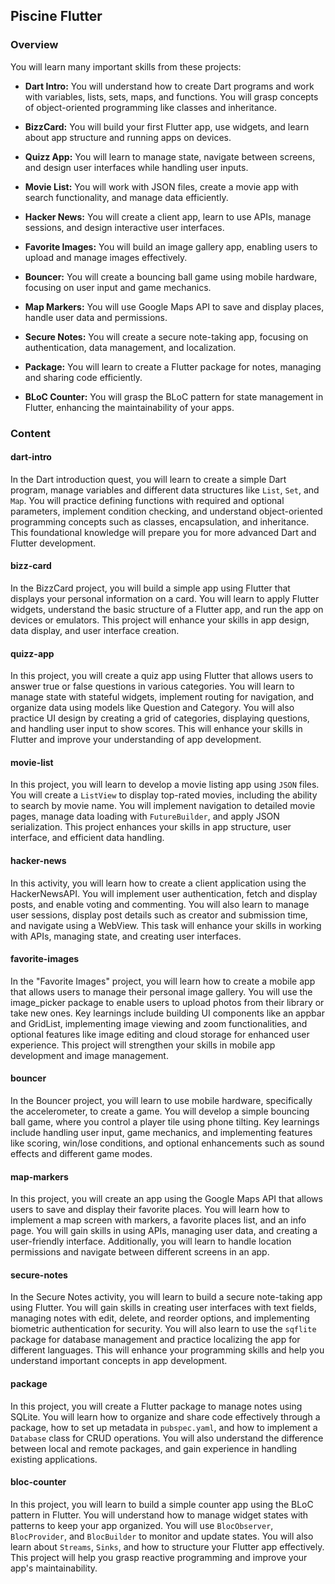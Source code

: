 ## Piscine Flutter

### Overview

You will learn many important skills from these projects:

- **Dart Intro:** You will understand how to create Dart programs and work with
  variables, lists, sets, maps, and functions. You will grasp concepts of
  object-oriented programming like classes and inheritance.

- **BizzCard:** You will build your first Flutter app, use widgets, and learn
  about app structure and running apps on devices.

- **Quizz App:** You will learn to manage state, navigate between screens, and
  design user interfaces while handling user inputs.

- **Movie List:** You will work with JSON files, create a movie app with search
  functionality, and manage data efficiently.

- **Hacker News:** You will create a client app, learn to use APIs, manage
  sessions, and design interactive user interfaces.

- **Favorite Images:** You will build an image gallery app, enabling users to
  upload and manage images effectively.

- **Bouncer:** You will create a bouncing ball game using mobile hardware,
  focusing on user input and game mechanics.

- **Map Markers:** You will use Google Maps API to save and display places,
  handle user data and permissions.

- **Secure Notes:** You will create a secure note-taking app, focusing on
  authentication, data management, and localization.

- **Package:** You will learn to create a Flutter package for notes, managing
  and sharing code efficiently.

- **BLoC Counter:** You will grasp the BLoC pattern for state management in
  Flutter, enhancing the maintainability of your apps.

### Content

#### dart-intro

In the Dart introduction quest, you will learn to create a simple Dart program,
manage variables and different data structures like `List`, `Set`, and `Map`.
You will practice defining functions with required and optional parameters,
implement condition checking, and understand object-oriented programming
concepts such as classes, encapsulation, and inheritance. This foundational
knowledge will prepare you for more advanced Dart and Flutter development.

#### bizz-card

In the BizzCard project, you will build a simple app using Flutter that displays
your personal information on a card. You will learn to apply Flutter widgets,
understand the basic structure of a Flutter app, and run the app on devices or
emulators. This project will enhance your skills in app design, data display,
and user interface creation.

#### quizz-app

In this project, you will create a quiz app using Flutter that allows users to
answer true or false questions in various categories. You will learn to manage
state with stateful widgets, implement routing for navigation, and organize data
using models like Question and Category. You will also practice UI design by
creating a grid of categories, displaying questions, and handling user input to
show scores. This will enhance your skills in Flutter and improve your
understanding of app development.

#### movie-list

In this project, you will learn to develop a movie listing app using `JSON`
files. You will create a `ListView` to display top-rated movies, including the
ability to search by movie name. You will implement navigation to detailed movie
pages, manage data loading with `FutureBuilder`, and apply JSON serialization.
This project enhances your skills in app structure, user interface, and
efficient data handling.

#### hacker-news

In this activity, you will learn how to create a client application using the
HackerNewsAPI. You will implement user authentication, fetch and display posts,
and enable voting and commenting. You will also learn to manage user sessions,
display post details such as creator and submission time, and navigate using a
WebView. This task will enhance your skills in working with APIs, managing
state, and creating user interfaces.

#### favorite-images

In the "Favorite Images" project, you will learn how to create a mobile app that
allows users to manage their personal image gallery. You will use the
image_picker package to enable users to upload photos from their library or take
new ones. Key learnings include building UI components like an appbar and
GridList, implementing image viewing and zoom functionalities, and optional
features like image editing and cloud storage for enhanced user experience. This
project will strengthen your skills in mobile app development and image
management.

#### bouncer

In the Bouncer project, you will learn to use mobile hardware, specifically the
accelerometer, to create a game. You will develop a simple bouncing ball game,
where you control a player tile using phone tilting. Key learnings include
handling user input, game mechanics, and implementing features like scoring,
win/lose conditions, and optional enhancements such as sound effects and
different game modes.

#### map-markers

In this project, you will create an app using the Google Maps API that allows
users to save and display their favorite places. You will learn how to implement
a map screen with markers, a favorite places list, and an info page. You will
gain skills in using APIs, managing user data, and creating a user-friendly
interface. Additionally, you will learn to handle location permissions and
navigate between different screens in an app.

#### secure-notes

In the Secure Notes activity, you will learn to build a secure note-taking app
using Flutter. You will gain skills in creating user interfaces with text
fields, managing notes with edit, delete, and reorder options, and implementing
biometric authentication for security. You will also learn to use the `sqflite`
package for database management and practice localizing the app for different
languages. This will enhance your programming skills and help you understand
important concepts in app development.

#### package

In this project, you will create a Flutter package to manage notes using SQLite.
You will learn how to organize and share code effectively through a package, how
to set up metadata in `pubspec.yaml`, and how to implement a `Database` class
for CRUD operations. You will also understand the difference between local and
remote packages, and gain experience in handling existing applications.

#### bloc-counter

In this project, you will learn to build a simple counter app using the BLoC
pattern in Flutter. You will understand how to manage widget states with
patterns to keep your app organized. You will use `BlocObserver`,
`BlocProvider`, and `BlocBuilder` to monitor and update states. You will also
learn about `Streams`, `Sinks`, and how to structure your Flutter app
effectively. This project will help you grasp reactive programming and improve
your app's maintainability.

